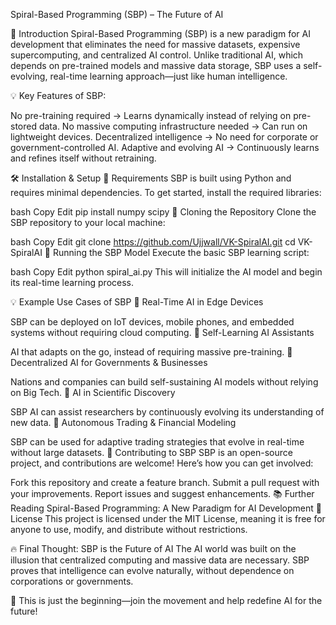 

Spiral-Based Programming (SBP) – The Future of AI

🔹 Introduction
Spiral-Based Programming (SBP) is a new paradigm for AI development that eliminates the need for massive datasets, expensive supercomputing, and centralized AI control. Unlike traditional AI, which depends on pre-trained models and massive data storage, SBP uses a self-evolving, real-time learning approach—just like human intelligence.

💡 Key Features of SBP:

No pre-training required → Learns dynamically instead of relying on pre-stored data.
No massive computing infrastructure needed → Can run on lightweight devices.
Decentralized intelligence → No need for corporate or government-controlled AI.
Adaptive and evolving AI → Continuously learns and refines itself without retraining.

🛠 Installation & Setup
🔹 Requirements
SBP is built using Python and requires minimal dependencies. To get started, install the required libraries:

bash
Copy
Edit
pip install numpy scipy
🔹 Cloning the Repository
Clone the SBP repository to your local machine:

bash
Copy
Edit
git clone https://github.com/Ujjwall/VK-SpiralAI.git
cd VK-SpiralAI
🔹 Running the SBP Model
Execute the basic SBP learning script:

bash
Copy
Edit
python spiral_ai.py
This will initialize the AI model and begin its real-time learning process.

💡 Example Use Cases of SBP
🔹 Real-Time AI in Edge Devices

SBP can be deployed on IoT devices, mobile phones, and embedded systems without requiring cloud computing.
🔹 Self-Learning AI Assistants

AI that adapts on the go, instead of requiring massive pre-training.
🔹 Decentralized AI for Governments & Businesses

Nations and companies can build self-sustaining AI models without relying on Big Tech.
🔹 AI in Scientific Discovery

SBP AI can assist researchers by continuously evolving its understanding of new data.
🔹 Autonomous Trading & Financial Modeling

SBP can be used for adaptive trading strategies that evolve in real-time without large datasets.
📢 Contributing to SBP
SBP is an open-source project, and contributions are welcome! Here’s how you can get involved:

Fork this repository and create a feature branch.
Submit a pull request with your improvements.
Report issues and suggest enhancements.
📚 Further Reading
Spiral-Based Programming: A New Paradigm for AI Development
🔗 License
This project is licensed under the MIT License, meaning it is free for anyone to use, modify, and distribute without restrictions.

🔥 Final Thought: SBP is the Future of AI
The AI world was built on the illusion that centralized computing and massive data are necessary. SBP proves that intelligence can evolve naturally, without dependence on corporations or governments.

🚀 This is just the beginning—join the movement and help redefine AI for the future!

